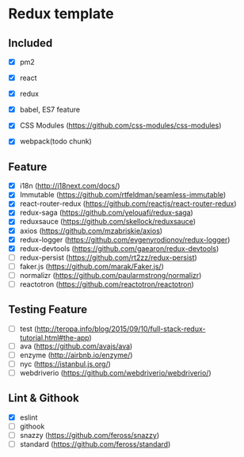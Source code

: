 # Redux template

## Included
- [x] pm2
- [x] react
- [x] redux
- [x] babel, ES7 feature
- [x] CSS Modules (https://github.com/css-modules/css-modules)
- [x] webpack(todo chunk)


## Feature
- [x] i18n (http://i18next.com/docs/)
- [x] Immutable (https://github.com/rtfeldman/seamless-immutable)
- [x] react-router-redux (https://github.com/reactjs/react-router-redux)
- [x] redux-saga (https://github.com/yelouafi/redux-saga)
- [x] reduxsauce (https://github.com/skellock/reduxsauce)
- [x] axios (https://github.com/mzabriskie/axios)
- [x] redux-logger (https://github.com/evgenyrodionov/redux-logger)
- [x] redux-devtools (https://github.com/gaearon/redux-devtools)
- [ ] redux-persist (https://github.com/rt2zz/redux-persist)
- [ ] faker.js (https://github.com/marak/Faker.js/)
- [ ] normalizr (https://github.com/paularmstrong/normalizr)
- [ ] reactotron (https://github.com/reactotron/reactotron)

## Testing Feature
- [ ] test (http://teropa.info/blog/2015/09/10/full-stack-redux-tutorial.html#the-app)
- [ ] ava (https://github.com/avajs/ava)
- [ ] enzyme (http://airbnb.io/enzyme/)
- [ ] nyc (https://istanbul.js.org/)
- [ ] webdriverio (https://github.com/webdriverio/webdriverio/)

## Lint & Githook
- [x] eslint
- [ ] githook
- [ ] snazzy (https://github.com/feross/snazzy)
- [ ] standard (https://github.com/feross/standard)
